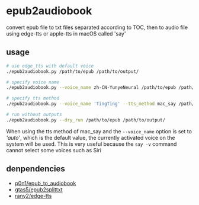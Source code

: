 # epub2audiobook
convert epub file to txt files separated according to TOC, then to audio file using edge-tts or apple-tts in macOS called 'say'

## usage

```bash
# use edge_tts with default voice
./epub2audiobook.py /path/to/epub /path/to/output/

# specify voice name
./epub2audiobook.py --voice_name zh-CN-YunyeNeural /path/to/epub /path/to/output/

# specify tts method
./epub2audiobook.py --voice_name 'TingTing' --tts_method mac_say /path/to/epub /path/to/output/

# run without outputs
./epub2audiobook.py --dry_run /path/to/epub /path/to/output/
```

When using the tts method of mac_say and the `--voice_name` option is set to *'auto'*, which is the default value, the currently activated voice on the system will be used. This is very useful because the `say -v` command cannot select some voices such as Siri


## denpendencies
- [p0n1/epub_to_audiobook](https://github.com/p0n1/epub_to_audiobook)
- [gtas5/epub2splittxt](https://github.com/gtas5/epub2splittxt)
- [rany2/edge-tts](https://github.com/rany2/edge-tts)
